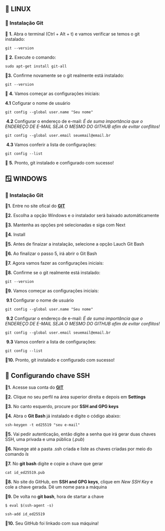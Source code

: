 **🐧 LINUX**
------------

### 🔺 Instalação Git

🔸 **1.** Abra o terminal (Ctrl + Alt + t) e vamos verificar se temos o git instalado:

    git --version

🔸 **2.** Execute o comando:

    sudo apt-get install git-all

🔸**3.** Confirme novamente se o git realmente está instalado:

    git --version

🔸 **4.** Vamos começar as configurações iniciais:

**4.1** Cofigurar o nome de usuário

    git config --global user.name "Seu nome"

​ **4.2** Configurar o endereço de e-mail:​ _É de suma importância que o ENDEREÇO DE E-MAIL SEJA O MESMO DO GITHUB afim de evitar conflitos!_

    git config --global user.email seuemail@email.br

 **4.3** Vamos conferir a lista de configurações:

    git config --list

🔸 **5.** Pronto, git instalado e configurado com sucesso!

**🪟 WINDOWS**
--------------

### 🔺 Instalação Git

🔹**1.** Entre no site ofical do [**GIT**](https://git-scm.com/downloads)

🔹**2.** Escolha a opção Windows e o instalador será baixado automáticamente

🔹**3.** Mantenha as opções pré selecionadas e siga com Next

🔹**4.** Install

🔹**5.** Antes de finaizar a instalação, selecione a opção Lauch Git Bash

🔹**6.** Ao finalizar o passo 5, irá abrir o Git Bash

🔹**7.** Agora vamos fazer as configurações iniciais:

🔹**8.** Confirme se o git realmente está instalado:

    git --version

🔹**9.** Vamos começar as configurações iniciais:

​ **9.1** Configurar o nome de usuário

    git config --global user.name "Seu nome"

​ **9.2** Configurar o endereço de e-mail:​ _É de suma importância que o ENDEREÇO DE E-MAIL SEJA O MESMO DO GITHUB afim de evitar conflitos!_

    git config --global user.email seuemail@email.br

​ **9.3** Vamos conferir a lista de configurações:

    git config --list

🔹**10.** Pronto, git instalado e configurado com sucesso!

## :wrench: Configurando chave SSH

🔹**1.** Acesse sua conta do [**GIT**](https://git-scm.com/)

🔹**2.** Clique no seu perfil na área superior direita e depois em **Settings**

🔹**3.** No canto esquerdo, procure por **SSH and GPG keys**

🔹**4.** Abra o **Git Bash** já instalado  e digite o código abaixo:

    ssh-keygen -t ed25519 "seu e-mail"

🔹**5.** Vai pedir autenticação, então digite a senha que irá gerar duas chaves SSH, uma privada e uma pública (*.pub*)

🔹**6.** Navege até a pasta .ssh criada e liste as chaves criadas por meio do comando *ls*

🔹**7.** No **git bash** digite e copie a chave que gerar

    cat id_ed25519.pub

🔹**8.** No site do GitHub, em **SSH and GPG keys**, clique em *New SSH Key* e cole a chave gerada. Dê um nome para a máquina

🔹**9.** De volta no **git bash**, hora de startar a chave

    $ eval $(ssh-agent -s)

    ssh-add id_ed25519

🔹**10.** Seu GitHub foi linkado com sua máquina!
